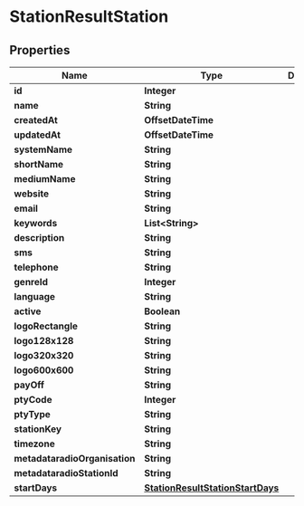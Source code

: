 

# StationResultStation


## Properties

| Name | Type | Description | Notes |
|------------ | ------------- | ------------- | -------------|
|**id** | **Integer** |  |  [optional] |
|**name** | **String** |  |  [optional] |
|**createdAt** | **OffsetDateTime** |  |  [optional] |
|**updatedAt** | **OffsetDateTime** |  |  [optional] |
|**systemName** | **String** |  |  [optional] |
|**shortName** | **String** |  |  [optional] |
|**mediumName** | **String** |  |  [optional] |
|**website** | **String** |  |  [optional] |
|**email** | **String** |  |  [optional] |
|**keywords** | **List&lt;String&gt;** |  |  [optional] |
|**description** | **String** |  |  [optional] |
|**sms** | **String** |  |  [optional] |
|**telephone** | **String** |  |  [optional] |
|**genreId** | **Integer** |  |  [optional] |
|**language** | **String** |  |  [optional] |
|**active** | **Boolean** |  |  [optional] |
|**logoRectangle** | **String** |  |  [optional] |
|**logo128x128** | **String** |  |  [optional] |
|**logo320x320** | **String** |  |  [optional] |
|**logo600x600** | **String** |  |  [optional] |
|**payOff** | **String** |  |  [optional] |
|**ptyCode** | **Integer** |  |  [optional] |
|**ptyType** | **String** |  |  [optional] |
|**stationKey** | **String** |  |  [optional] |
|**timezone** | **String** |  |  [optional] |
|**metadataradioOrganisation** | **String** |  |  [optional] |
|**metadataradioStationId** | **String** |  |  [optional] |
|**startDays** | [**StationResultStationStartDays**](StationResultStationStartDays.md) |  |  [optional] |



